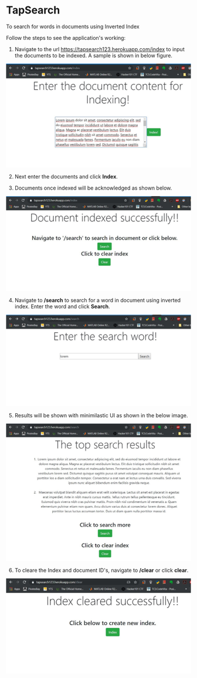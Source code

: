 # TapSearch
 To search for words in documents using Inverted Index

Follow the steps to see the application's working:

1. Navigate to the url https://tapsearch123.herokuapp.com/index to input the documents to be indexed. A sample is shown in below figure.

![Image of index page](outputs/index.jpg)

2. Next enter the documents and click **Index**.


3. Documents once indexed will be acknowledged as shown below.

![Image of ackowledgement page](outputs/indexed.jpg)

4. Navigate to **/search** to search for a word in document using inverted index. Enter the word and click **Search**.

![Image of search page](outputs/search.jpg)

5. Results will be shown with minimilastic UI as shown in the below image.

![Image of results page](outputs/results.jpg)

6. To cleare the Index and document ID's, navigate to **/clear** or click **clear**.

![Image of clear page](outputs/clear.jpg)
